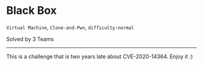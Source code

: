 # Black Box

`Virtual Machine`, `Clone-and-Pwn`, `difficulty:normal`

Solved by 3 Teams

---

This is a challenge that is two years late about CVE-2020-14364. Enjoy it :)